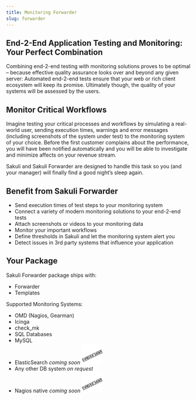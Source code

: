 ```yaml
---
title: Monitoring Forwarder
slug: forwarder
---
```


## End-2-End Application Testing and Monitoring: Your Perfect Combination

Combining end-2-end testing with monitoring solutions proves to be optimal – because effective quality assurance looks over and beyond any given server: Automated end-2-end tests ensure that your web or rich client ecosystem will keep its promise. Ultimately though, the quality of your systems will be assessed by the users.

## Monitor Critical Workflows

Imagine testing your critical processes and workflows by simulating a real-world user, sending execution times, warnings and error messages (including screenshots of the system under test) to the monitoring system of your choice. Before the first customer complains about the performance, you will have been notified automatically and you will be able to investigate and minimize affects on your revenue stream.

Sakuli and Sakuli Forwarder are designed to handle this task so you (and your manager) will finally find a good night’s sleep again.


## Benefit from Sakuli Forwarder

- Send execution times of test steps to your monitoring system
- Connect a variety of modern monitoring solutions to your end-2-end tests
- Attach screenshots or videos to your monitoring data
- Monitor your important workflows
- Define thresholds in Sakuli and let the monitoring system alert you
- Detect issues in 3rd party systems that influence your application

## Your Package

Sakuli Forwarder package ships with:

- Forwarder
- Templates

Supported Monitoring Systems:

  - OMD (Nagios, Gearman)
  - Icinga
  - check_mk
  - SQL Databases
   - MySQL
   - ElasticSearch *coming soon* ![alt text](/images/comingsoon.png "This feature will be implemented soon!")
   - Any other DB system *on request*
  - Nagios native *coming soon* ![alt text](/images/comingsoon.png "This feature will be implemented soon!")
